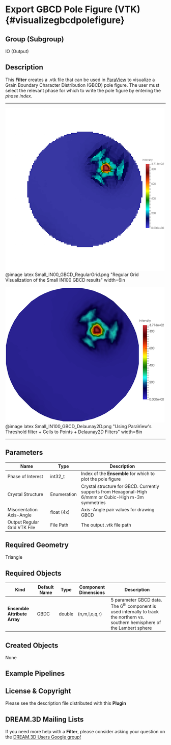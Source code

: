 Export GBCD Pole Figure (VTK) {#visualizegbcdpolefigure}
============

## Group (Subgroup) ##

IO (Output)

## Description ##

This **Filter** creates a .vtk file that can be used in [ParaView](http://www.paraview.org/) to visualize a Grain Boundary Character Distribution (GBCD) pole figure. The user must select the relevant phase for which to write the pole figure by entering the _phase index_. 

-----

![Regular Grid Visualization of the Small IN100 GBCD results](Images/Small_IN00_GBCD_RegularGrid.png)
@image latex Small_IN00_GBCD_RegularGrid.png "Regular Grid Visualization of the Small IN100 GBCD results" width=6in 

![Using ParaView's Threshold filter + Cells to Points + Delaunay2D Filters](Images/Small_IN100_GBCD_Delaunay2D.png)
@image latex Small_IN100_GBCD_Delaunay2D.png "Using ParaView's Threshold filter + Cells to Points + Delaunay2D Filters" width=6in 

-----

## Parameters ##

| Name | Type | Description |
|------|------|-------------|
| Phase of Interest | int32_t | Index of the **Ensemble** for which to plot the pole figure |
| Crystal Structure | Enumeration | Crystal structure for GBCD. Currently supports from Hexagonal-High 6/mmm or Cubic-High m-3m symmetries |
| Misorientation Axis-Angle | float (4x) | Axis-Angle pair values for drawing GBCD |
| Output Regular Grid VTK File | File Path | The output .vtk file path |

## Required Geometry ##

Triangle

## Required Objects ##

| Kind | Default Name | Type | Component Dimensions | Description |
|------|--------------|------|----------------------|-------------|
| **Ensemble Attribute Array** | GBDC | double | (n,m,l,o,q,r) | 5 parameter GBCD data. The 6<sup>th</sup> component is used internally to track the northern vs. southern hemisphere of the Lambert sphere |

## Created Objects ##

None

## Example Pipelines ##



## License & Copyright ##

Please see the description file distributed with this **Plugin**

## DREAM.3D Mailing Lists ##

If you need more help with a **Filter**, please consider asking your question on the [DREAM.3D Users Google group!](https://groups.google.com/forum/?hl=en#!forum/dream3d-users)


